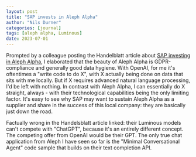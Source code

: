 ```yaml
---
layout: post
title: "SAP invests in Aleph Alpha"
author: "Nils Durner"
categories: [journal]
tags: [aleph alpha, Luminous]
date: 2023-07-01
---
```


Prompted by a colleague posting the Handelblatt article about [SAP investing in Aleph Alpha](https://amp2-handelsblatt-com.cdn.ampproject.org/c/s/amp2.handelsblatt.com/technik/it-tk/kuenstliche-intelligenz-aleph-alpha-gewinnt-intel-und-sap-als-investoren/29232238.html), I elaborated that the beauty of Aleph Alpha is GDPR-compliance and generally good data hygiene. With OpenAI, for me it's oftentimes a "write code to do X", with X actually being done on data that sits with me locally. But if X requires advanced natural language processing, I'd be left with nothing. In contrast with Aleph Alpha, I can essentially do X straight, always - with their technological capabilities being the only limiting factor.
It's easy to see why SAP may want to sustain Aleph Alpha as a supplier and share in the success of this local company: they are basically just down the road.

Factually wrong in the Handelsblatt article linked: their Luminous models can't compete with "ChatGPT", because it's an entirely different concept. The competing offer from OpenAI would be their GPT. The only true chat application from Aleph I have seen so far is the "Minimal Conversational Agent" code sample that builds on their text completion API.